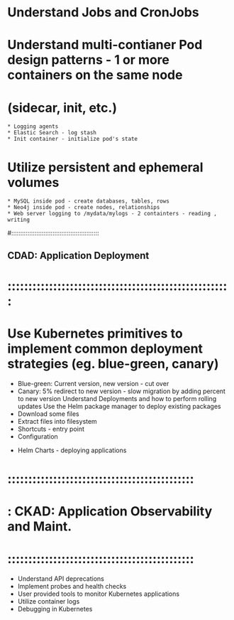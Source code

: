#  Understand Jobs and CronJobs
#  Understand multi-contianer Pod design patterns - 1 or more containers on the same node
#   (sidecar, init, etc.)
    * Logging agents
    * Elastic Search - log stash
    * Init container - initialize pod's state
# Utilize persistent and ephemeral volumes
    * MySQL inside pod - create databases, tables, rows
    * Neo4j inside pod - create nodes, relationships
    * Web server logging to /mydata/mylogs - 2 containters - reading , writing

#:::::::::::::::::::::::::::::::::::::::::::::::::
## CDAD:     Application Deployment
# ::::::::::::::::::::::::::::::::::::::::::::::::::::::

# Use Kubernetes primitives to implement common deployment strategies (eg. blue-green, canary)
  * Blue-green: Current version, new version - cut over
  * Canary: 5% redirect to new version - slow migration by adding percent to new version
Understand Deployments and how to perform rolling updates
Use the Helm package manager to deploy existing packages
  * Download some files
  * Extract files into filesystem
  * Shortcuts - entry point
  * Configuration

- Helm Charts - deploying applications

# :::::::::::::::::::::::::::::::::::::::::::::
# : CKAD: Application Observability and Maint.
# :::::::::::::::::::::::::::::::::::::::::::::

* Understand API deprecations
* Implement probes and health checks
* User provided tools to monitor Kubernetes applications
* Utilize container logs
* Debugging in Kubernetes